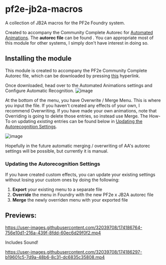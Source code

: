 # pf2e-jb2a-macros
A collection of JB2A macros for the PF2e Foundry system.

Created to accompany the Community Complete Autorec for [Automated Animations](https://github.com/otigon/automated-jb2a-animations).
The **autorec file** can be found .
You can appropriate most of this module for other systems, I simply don't have interest in doing so.

## Installing the module

This module is created to accompany the PF2e Community Complete Autorec file, which can be downloaded by pressing [this](https://github.com/MrVauxs/pf2e-jb2a-macros/releases/latest/download/autorec.json) hyperlink.

Once downloaded, head over to the Automated Animations settings and Configure Automatic Recognition.
![image](https://user-images.githubusercontent.com/32039708/174436836-fab72b76-525e-40b9-8be2-d23c3b6d8ab8.png)

At the bottom of the menu, you have Overwrite / Merge Menu. This is where you input the file.
If you haven't created any effects of your own, I recommend Overwriting. If you have made your own animations, note that Overriding is going to delete those entries, so instead use Merge. The How-To on updating _existing_ entries can be found below in [Updating the Autorecognition Settings](https://github.com/MrVauxs/pf2e-jb2a-macros/blob/main/README.md#updating-the-autorecognition-settings).

![image](https://user-images.githubusercontent.com/32039708/174436900-f1e9b74a-7261-404a-b738-ce0a34622592.png)

Hopefully in the future automatic merging / overwriting of AA's autorec settings will be possible, but currently it is manual.

### Updating the Autorecognition Settings
If you have created custom effects, you can update your existing settings without losing your custom ones by doing the following:
1. **Export** your existing menu to a separate file
2. **Override** the menu in Foundry with the new PF2e x JB2A autorec file
3. **Merge** the newly overriden menu with your exported file

## Previews:

https://user-images.githubusercontent.com/32039708/174186764-756e10d1-216a-439f-8fdd-60ec6d29f0f2.mp4

Includes Sound!

https://user-images.githubusercontent.com/32039708/174186297-b19601c5-7d9a-48b6-8c31-dc6835c35808.mp4
